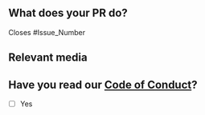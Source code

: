 ## What does your PR do?

<!-- Add a clear and detailed description of what your PR does

Does your PR close an issue? If so, add --> Closes #Issue_Number

## Relevant media

<!-- Add any relevant media like screenshots or videos if necessary to demonstrate the changes you have made in the website -->

## Have you read our [Code of Conduct](https://github.com/TheTechCommute/TheTechCommute/blob/main/CODE_OF_CONDUCT.md)?

- [ ] Yes